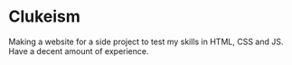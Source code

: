 # Clukeism
Making a website for a side project to test my skills in HTML, CSS and JS.
Have a decent amount of experience.
